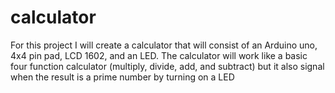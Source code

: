 # calculator
For this project I will create a calculator that will consist of an Arduino uno, 4x4 pin pad, LCD 1602, and an LED. The calculator will work like a basic four function calculator (multiply, divide, add, and subtract) but it also signal when the result is a prime number by turning on a LED
